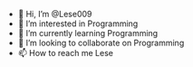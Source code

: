 - 👋 Hi, I’m @Lese009
- 👀 I’m interested in Programming
- 🌱 I’m currently learning Programming
- 💞️ I’m looking to collaborate on Programming
- 📫 How to reach me Lese

<!---
Lese009/Lese009 is a ✨ special ✨ repository because its `README.md` (this file) appears on your GitHub profile.
You can click the Preview link to take a look at your changes.
--->
